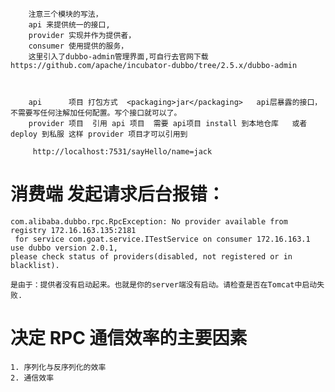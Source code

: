         注意三个模块的写法，
        api 来提供统一的接口,  
        provider 实现并作为提供者，
        consumer 使用提供的服务，
        这里引入了dubbo-admin管理界面,可自行去官网下载https://github.com/apache/incubator-dubbo/tree/2.5.x/dubbo-admin
        
       
        
        api      项目 打包方式  <packaging>jar</packaging>   api层暴露的接口，不需要写任何注解加任何配置。写个接口就可以了。
        provider 项目  引用 api 项目  需要 api项目 install 到本地仓库   或者 deploy 到私服 这样 provider 项目才可以引用到
        
         http://localhost:7531/sayHello/name=jack
         
 # 消费端 发起请求后台报错：       
    com.alibaba.dubbo.rpc.RpcException: No provider available from registry 172.16.163.135:2181
     for service com.goat.service.ITestService on consumer 172.16.163.1 use dubbo version 2.0.1, 
    please check status of providers(disabled, not registered or in blacklist).
    
    是由于：提供者没有启动起来。也就是你的server端没有启动。请检查是否在Tomcat中启动失败.
    
    
#  决定 RPC 通信效率的主要因素 
    1. 序列化与反序列化的效率
    2. 通信效率